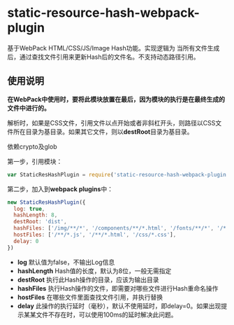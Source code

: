 # static-resource-hash-webpack-plugin
基于WebPack HTML/CSS/JS/Image Hash功能。实现逻辑为 当所有文件生成后，通过查找文件引用来更新Hash后的文件名。不支持动态路径引用。

## 使用说明
**在WebPack中使用时，要将此模块放置在最后，因为模块的执行是在最终生成的文件中进行的。**

解析时，如果是CSS文件，引用文件以点开始或者非斜杠开头，则路径以CSS文件所在目录为基目录。如果其它文件，则以**destRoot**目录为基目录。

依赖crypto及glob

第一步，引用模块：
```javascript
var StaticResHashPlugin = require('static-resource-hash-webpack-plugin')
```

第二步，加入到**webpack plugins**中：
```javascript
new StaticResHashPlugin({
  log: true,
  hashLength: 8,
  destRoot: 'dist',
  hashFiles: ['/img/**/*', '/components/**/*.html', '/fonts/**/*', '/*.js', '/404.html', '/css/*.css' ],
  hostFiles: ['/**/*.js', '/**/*.html', '/css/*.css'],
  delay: 0
})
```
- **log** 默认值为false，不输出Log信息
- **hashLength** Hash值的长度，默认为8位，一般无需指定
- **destRoot** 执行此Hash操作的目录，应该为输出目录
- **hashFiles** 执行Hash操作的文件，即需要对哪些文件进行Hash重命名操作
- **hostFiles** 在哪些文件里面查找文件引用，并执行替换
- **delay** 此操作的执行延时（毫秒），默认不使用延时，即delay=0。如果出现提示某某文件不存在时，可以使用100ms的延时解决此问题。

